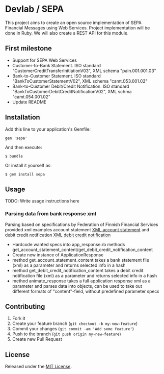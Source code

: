 # Devlab / SEPA

This project aims to create an open source implementation of SEPA Financial Messages using Web Services. Project implementation will be done in Ruby. We will also create a REST API for this module.

## First milestone

* Support for SEPA Web Services
* Customer-to-Bank Statement. ISO standard "CustomerCreditTransferInitiationV03", XML schema "pain.001.001.03"
* Bank-to-Customer Statement. ISO standard "BankToCustomerStatementV02", XML schema "camt.053.001.02"
* Bank-to-Customer Debit/Credit Notification. ISO standard "BankToCustomerDebitCreditNotificationV02", XML schma "camt.054.001.02"
* Update README

## Installation

Add this line to your application's Gemfile:

    gem 'sepa'

And then execute:

    $ bundle

Or install it yourself as:

    $ gem install sepa

## Usage

TODO: Write usage instructions here
### Parsing data from bank response xml
Parsing based on specifications by Federation of Finnish Financial Services provided xml examples account statement [XML account statement](http://www.fkl.fi/teemasivut/sepa/tekninen_dokumentaatio/Dokumentit/FI_camt_053_sample.xml.xml) and debit credit notification [XML debit credit notification](http://www.fkl.fi/teemasivut/sepa/tekninen_dokumentaatio/Dokumentit/FI_camt_054_sample.xml.xml)
* Hardcode wanted specs into app_response.rb methods get_account_statement_content/get_debit_credit_notification_content
* Create new instance of ApplicationResponse
* method get_account_statement_content takes a bank statement file (xml) as a parameter and returns selected info in a hash
* method get_debit_credit_notification_content takes a debit credit notification file (xml) as a parameter and returns selected info in a hash
* method animate_response takes a full application response xml as a parameter and parses data into objects, can be used to take out different formats of "content"-field, without predefined parameter specs

## Contributing

1. Fork it
2. Create your feature branch (`git checkout -b my-new-feature`)
3. Commit your changes (`git commit -am 'Add some feature'`)
4. Push to the branch (`git push origin my-new-feature`)
5. Create new Pull Request

## License

Released under the [MIT License](http://opensource.org/licenses/MIT).
